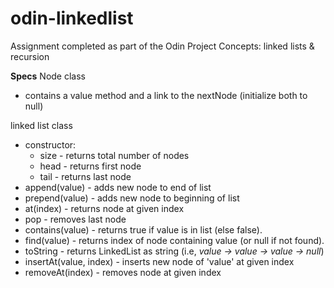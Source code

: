 # odin-linkedlist
Assignment completed as part of the Odin Project
Concepts: linked lists & recursion

__Specs__
Node class
- contains a value method and a link to the nextNode (initialize both to null)

linked list class
- constructor:
    - size - returns total number of nodes
    - head - returns first node
    - tail - returns last node
- append(value) - adds new node to end of list
- prepend(value) - adds new node to beginning of list
- at(index) - returns node at given index
- pop - removes last node
- contains(value) - returns true if value is in list (else false).
- find(value) - returns index of node containing value (or null if not found).
- toString - returns LinkedList as string (i.e, *value -> value -> value -> null*)
- insertAt(value, index) - inserts new node of 'value' at given index
- removeAt(index) - removes node at given index